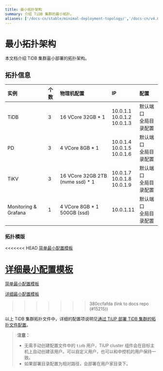 ```yaml
---
title: 最小拓扑架构
summary: 介绍 TiDB 集群的最小拓扑。
aliases: ['/docs-cn/stable/minimal-deployment-topology/','/docs-cn/v4.0/minimal-deployment-topology/']
---
```


# 最小拓扑架构

本文档介绍 TiDB 集群最小部署的拓扑架构。

## 拓扑信息

|实例 | 个数 | 物理机配置 | IP |配置 |
| :-- | :-- | :-- | :-- | :-- |
| TiDB |3 | 16 VCore 32GB * 1 | 10.0.1.1 <br/> 10.0.1.2 <br/> 10.0.1.3 | 默认端口 <br/>  全局目录配置 |
| PD | 3 | 4 VCore 8GB * 1 |10.0.1.4 <br/> 10.0.1.5 <br/> 10.0.1.6 | 默认端口 <br/> 全局目录配置 |
| TiKV | 3 | 16 VCore 32GB 2TB (nvme ssd) * 1 | 10.0.1.7 <br/> 10.0.1.8 <br/> 10.0.1.9 | 默认端口 <br/> 全局目录配置 |
| Monitoring & Grafana | 1 | 4 VCore 8GB * 1 500GB (ssd) | 10.0.1.11 | 默认端口 <br/> 全局目录配置 |

### 拓扑模版

<<<<<<< HEAD
[简单最小配置模板](https://github.com/pingcap/docs-cn/blob/release-4.0/config-templates/simple-mini.yaml)

[详细最小配置模板](https://github.com/pingcap/docs-cn/blob/release-4.0/config-templates/complex-mini.yaml)
=======
[简单最小配置模板](https://github.com/pingcap/docs/blob/master/config-templates/simple-mini.yaml)

[详细最小配置模板](https://github.com/pingcap/docs/blob/master/config-templates/complex-mini.yaml)
>>>>>>> 380ccfafda (link to docs repo (#15215))

以上 TiDB 集群拓扑文件中，详细的配置项说明见[通过 TiUP 部署 TiDB 集群的拓扑文件配置](/tiup/tiup-cluster-topology-reference.md)。

> **注意：**
>
> - 无需手动创建配置文件中的 `tidb` 用户，TiUP cluster 组件会在目标主机上自动创建该用户。可以自定义用户，也可以和中控机的用户保持一致。
> - 如果部署目录配置为相对路径，会部署在用户家目录下。
